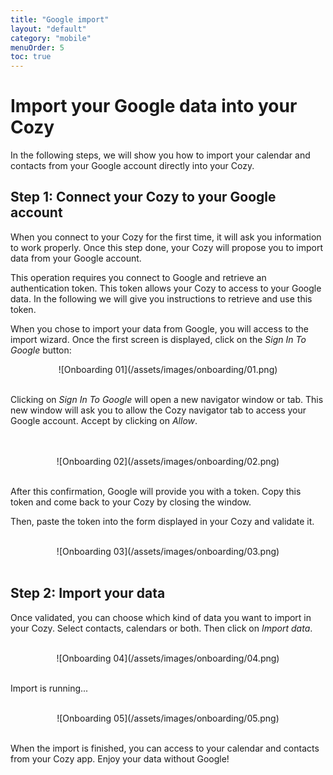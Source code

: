 ```yaml
---
title: "Google import"
layout: "default"
category: "mobile"
menuOrder: 5
toc: true
---
```



# Import your Google data into your Cozy

In the following steps, we will show you how to import your calendar and
contacts from your Google account directly into your Cozy. 

## Step 1: Connect your Cozy to your Google account

When you connect to your Cozy for the first time, it will ask you 
information to work properly. Once this step done, your Cozy will propose you
to import data from your Google account. 

This operation requires you connect to Google and retrieve an authentication
token. This token allows your Cozy to access to your Google data. In the
following we will give you instructions to retrieve and use this token.

When you chose to import your data from Google, you will access to the import 
wizard. Once the first screen is displayed, click on the *Sign In To Google*
button: 

<div style="text-align: center">
![Onboarding 01](/assets/images/onboarding/01.png)
</div>
<br />

Clicking on *Sign In To Google* will open a new navigator window or tab. This
new window will ask you to allow the Cozy navigator tab to access your Google
account. Accept by clicking on *Allow*.  
<br />
<div style="text-align: center">
<br />
![Onboarding 02](/assets/images/onboarding/02.png)
</div>
<br />

After this confirmation, Google will provide you with a token. Copy this
token and come back to your Cozy by closing the window.

Then, paste the token into the form displayed in your Cozy and validate it.

<br />
<div style="text-align: center">
![Onboarding 03](/assets/images/onboarding/03.png)
</div>
<br />

## Step 2: Import your data

Once validated, you can choose which kind of data you want to import in your
Cozy. Select contacts, calendars or both. Then click on *Import data*.

<br />
<div style="text-align: center">
![Onboarding 04](/assets/images/onboarding/04.png)
</div>
<br />

Import is running...

<br />
<div style="text-align: center">
![Onboarding 05](/assets/images/onboarding/05.png)
</div>
<br />

When the import is finished, you can access to your calendar and contacts
from your Cozy app. Enjoy your data without Google!

